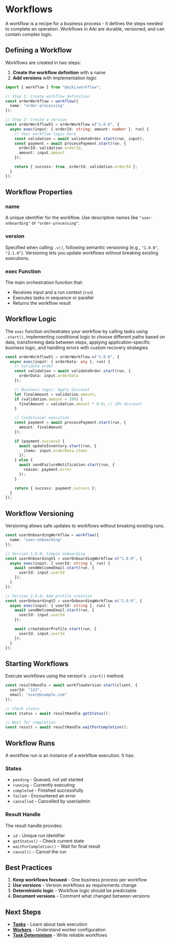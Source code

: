 # Workflows

A workflow is a recipe for a business process - it defines the steps needed to complete an operation. Workflows in Aiki are durable, versioned, and can contain complex logic.

## Defining a Workflow

Workflows are created in two steps:

1. **Create the workflow definition** with a name
2. **Add versions** with implementation logic

```typescript
import { workflow } from "@aiki/workflow";

// Step 1: Create workflow definition
const orderWorkflow = workflow({
  name: "order-processing"
});

// Step 2: Create a version
const orderWorkflowV1 = orderWorkflow.v("1.0.0", {
  async exec(input: { orderId: string; amount: number }, run) {
    // Your workflow logic here
    const validation = await validateOrder.start(run, input);
    const payment = await processPayment.start(run, {
      orderId: validation.orderId,
      amount: input.amount
    });

    return { success: true, orderId: validation.orderId };
  }
});
```

## Workflow Properties

### name

A unique identifier for the workflow. Use descriptive names like `"user-onboarding"` or `"order-processing"`.

### version

Specified when calling `.v()`, following semantic versioning (e.g., `"1.0.0"`, `"2.1.0"`). Versioning lets you update workflows without breaking existing executions.

### exec Function

The main orchestration function that:
- Receives input and a run context (`run`)
- Executes tasks in sequence or parallel
- Returns the workflow result

## Workflow Logic

The `exec` function orchestrates your workflow by calling tasks using `.start()`, implementing conditional logic to choose different paths based on data, transforming data between steps, applying application-specific business logic, and handling errors with custom recovery strategies.

```typescript
const orderWorkflowV1 = orderWorkflow.v("1.0.0", {
  async exec(input: { orderData: any }, run) {
    // Validate order
    const validation = await validateOrder.start(run, {
      orderData: input.orderData
    });

    // Business logic: Apply discount
    let finalAmount = validation.amount;
    if (validation.amount > 100) {
      finalAmount = validation.amount * 0.9; // 10% discount
    }

    // Conditional execution
    const payment = await processPayment.start(run, {
      amount: finalAmount
    });

    if (payment.success) {
      await updateInventory.start(run, {
        items: input.orderData.items
      });
    } else {
      await sendFailureNotification.start(run, {
        reason: payment.error
      });
    }

    return { success: payment.success };
  }
});
```

## Workflow Versioning

Versioning allows safe updates to workflows without breaking existing runs.

```typescript
const userOnboardingWorkflow = workflow({
  name: "user-onboarding"
});

// Version 1.0.0: Simple onboarding
const userOnboardingV1 = userOnboardingWorkflow.v("1.0.0", {
  async exec(input: { userId: string }, run) {
    await sendWelcomeEmail.start(run, {
      userId: input.userId
    });
  }
});

// Version 2.0.0: Add profile creation
const userOnboardingV2 = userOnboardingWorkflow.v("2.0.0", {
  async exec(input: { userId: string }, run) {
    await sendWelcomeEmail.start(run, {
      userId: input.userId
    });

    await createUserProfile.start(run, {
      userId: input.userId
    });
  }
});
```

## Starting Workflows

Execute workflows using the version's `.start()` method:

```typescript
const resultHandle = await workflowVersion.start(client, {
  userId: "123",
  email: "user@example.com"
});

// Check status
const status = await resultHandle.getStatus();

// Wait for completion
const result = await resultHandle.waitForCompletion();
```

## Workflow Runs

A workflow run is an instance of a workflow execution. It has:

### States

- `pending` - Queued, not yet started
- `running` - Currently executing
- `completed` - Finished successfully
- `failed` - Encountered an error
- `cancelled` - Cancelled by user/admin

### Result Handle

The result handle provides:

- `id` - Unique run identifier
- `getStatus()` - Check current state
- `waitForCompletion()` - Wait for final result
- `cancel()` - Cancel the run

## Best Practices

1. **Keep workflows focused** - One business process per workflow
2. **Use versions** - Version workflows as requirements change
3. **Deterministic logic** - Workflow logic should be predictable
4. **Document versions** - Comment what changed between versions

## Next Steps

- **[Tasks](./tasks.md)** - Learn about task execution
- **[Workers](./workers.md)** - Understand worker configuration
- **[Task Determinism](../guides/task-determinism.md)** - Write reliable workflows

